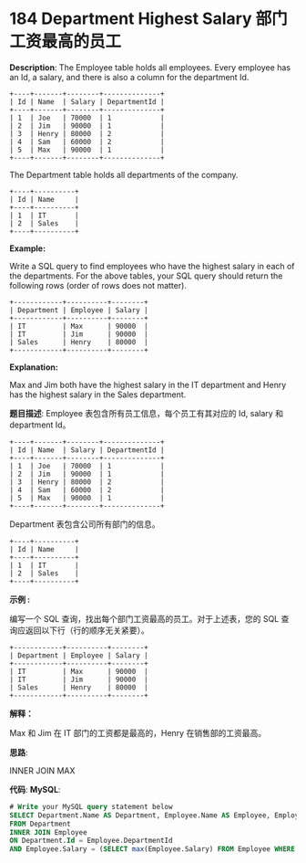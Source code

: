 # 184 Department Highest Salary 部门工资最高的员工

__Description__:
The Employee table holds all employees. Every employee has an Id, a salary, and there is also a column for the department Id.

```text
+----+-------+--------+--------------+
| Id | Name  | Salary | DepartmentId |
+----+-------+--------+--------------+
| 1  | Joe   | 70000  | 1            |
| 2  | Jim   | 90000  | 1            |
| 3  | Henry | 80000  | 2            |
| 4  | Sam   | 60000  | 2            |
| 5  | Max   | 90000  | 1            |
+----+-------+--------+--------------+
```

The Department table holds all departments of the company.

```text
+----+----------+
| Id | Name     |
+----+----------+
| 1  | IT       |
| 2  | Sales    |
+----+----------+
```

__Example:__

Write a SQL query to find employees who have the highest salary in each of the departments. For the above tables, your SQL query should return the following rows (order of rows does not matter).

```text
+------------+----------+--------+
| Department | Employee | Salary |
+------------+----------+--------+
| IT         | Max      | 90000  |
| IT         | Jim      | 90000  |
| Sales      | Henry    | 80000  |
+------------+----------+--------+
```

__Explanation:__

Max and Jim both have the highest salary in the IT department and Henry has the highest salary in the Sales department.

__题目描述__:
Employee 表包含所有员工信息，每个员工有其对应的 Id, salary 和 department Id。

```text
+----+-------+--------+--------------+
| Id | Name  | Salary | DepartmentId |
+----+-------+--------+--------------+
| 1  | Joe   | 70000  | 1            |
| 2  | Jim   | 90000  | 1            |
| 3  | Henry | 80000  | 2            |
| 4  | Sam   | 60000  | 2            |
| 5  | Max   | 90000  | 1            |
+----+-------+--------+--------------+
```

Department 表包含公司所有部门的信息。

```text
+----+----------+
| Id | Name     |
+----+----------+
| 1  | IT       |
| 2  | Sales    |
+----+----------+
```

__示例 :__

编写一个 SQL 查询，找出每个部门工资最高的员工。对于上述表，您的 SQL 查询应返回以下行（行的顺序无关紧要）。

```text
+------------+----------+--------+
| Department | Employee | Salary |
+------------+----------+--------+
| IT         | Max      | 90000  |
| IT         | Jim      | 90000  |
| Sales      | Henry    | 80000  |
+------------+----------+--------+
```

__解释：__

Max 和 Jim 在 IT 部门的工资都是最高的，Henry 在销售部的工资最高。

__思路__:

INNER JOIN
MAX

__代码__:
__MySQL__:

```sql
# Write your MySQL query statement below
SELECT Department.Name AS Department, Employee.Name AS Employee, Employee.Salary AS Salary
FROM Department
INNER JOIN Employee
ON Department.Id = Employee.DepartmentId 
AND Employee.Salary = (SELECT max(Employee.Salary) FROM Employee WHERE Employee.DepartmentId = Department.id)
```
